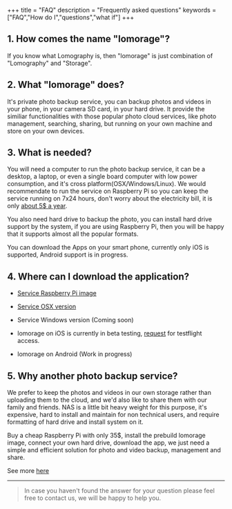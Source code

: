 +++
title = "FAQ"
description = "Frequently asked questions"
keywords = ["FAQ","How do I","questions","what if"]
+++

## 1. How comes the name "lomorage"?

If you know what Lomography is, then "lomorage" is just combination of "Lomography" and "Storage".

## 2. What "lomorage" does?

It's private photo backup service, you can backup photos and videos in your phone, in your camera SD card, in your hard drive. It provide the similiar functionalities with those popular photo cloud services, like photo management, searching, sharing, but running on your own machine and store on your own devices.

## 3. What is needed?

You will need a computer to run the photo backup service, it can be a desktop, a laptop, or even a single board computer with low power consumption, and it's cross platform(OSX/Windows/Linux). We would recommendate to run the service on Raspberry Pi so you can keep the service running on 7x24 hours, don't worry about the electricity bill, it is only [about 5$ a year](https://raspberrypi.stackexchange.com/questions/5033/how-much-energy-does-the-raspberry-pi-consume-in-a-day).

You also need hard drive to backup the photo, you can install hard drive support by the system, if you are using Raspberry Pi, then you will be happy that it supports almost all the popular formats.

You can download the Apps on your smart phone, currently only iOS is supported, Android support is in progress.

## 4. Where can I download the application?

  - [Service Raspberry Pi image](https://github.com/lomorage/pi-gen/releases/download/lomorage-v0.5/image_2019-08-01-lomorage-lite.zip)

  - [Service OSX version](https://github.com/lomorage/LomoAgentOSX/releases/download/2019_08_01.20_59_55.0.79b4818/LomoAgent.dmg)

  - Service Windows version (Coming soon)
  
  - lomorage on iOS is currently in beta testing, [request](mailto:support@lomorage.com) for testflight access.

  - lomorage on Android (Work in progress)

## 5. Why another photo backup service?

We prefer to keep the photos and videos in our own storage rather than uploading them to the cloud, and we'd also like to share them with our family and friends. NAS is a little bit heavy weight for this purpose, it's expensive, hard to install and maintain for non technical users, and require formatting of hard drive and install system on it.

Buy a cheap Raspberry Pi with only 35$, install the prebuild lomorage image, connect your own hard drive, download the app, we just need a simple and efficient solution for photo and video backup, management and share.

See more [here](/lomorage.pdf)

---

> In case you haven't found the answer for your question please feel free to contact us, we will be happy to help you.
